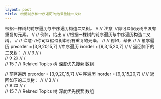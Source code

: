 ```yaml
---
layout: post
title: 根据前序和中序遍历的结果重建二叉树
---
```

根据一棵树的前序遍历与中序遍历构造二叉树。 
//
// 注意: 
//你可以假设树中没有重复的元素。 
//
// 例如，给出 
//
//根据一棵树的前序遍历与中序遍历构造二叉树。 
//
// 注意: 
//你可以假设树中没有重复的元素。 
//
// 例如，给出 
//
// 前序遍历 preorder = [3,9,20,15,7]
//中序遍历 inorder = [9,3,15,20,7] 
//
// 返回如下的二叉树： 
//
//     3
//   / \
//  9  20
//    /  \
//   15   7 
// Related Topics 树 深度优先搜索 数组



// 前序遍历 preorder = [3,9,20,15,7]
//中序遍历 inorder = [9,3,15,20,7] 
//
// 返回如下的二叉树： 
//
//     3
//   / \
//  9  20
//    /  \
//   15   7 
// Related Topics 树 深度优先搜索 数组



